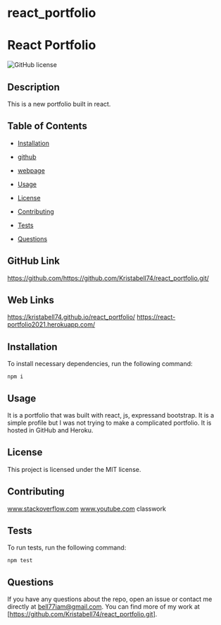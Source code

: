 # react_portfolio
# React Portfolio
![GitHub license](https://img.shields.io/badge/license-MIT-blue.svg)

## Description

This is a new portfolio built in react.

## Table of Contents 

* [Installation](#installation)

* [github](#github)

* [webpage](#webpage)

* [Usage](#usage)

* [License](#license)

* [Contributing](#contributing)

* [Tests](#tests)

* [Questions](#questions)

## GitHub Link 
https://github.com/https://github.com/Kristabell74/react_portfolio.git/

## Web Links 
https://kristabell74.github.io/react_portfolio/
https://react-portfolio2021.herokuapp.com/

## Installation

To install necessary dependencies, run the following command:

```
npm i 
```

## Usage

It is a portfolio that was built with react, js, expressand bootstrap. It is a simple profile but I was not trying to make a complicated portfolio. It is hosted in GitHub and Heroku.

## License

This project is licensed under the MIT license.
  
## Contributing

www.stackoverflow.com
www.youtube.com
classwork 


## Tests

To run tests, run the following command:

```
npm test
```

## Questions

If you have any questions about the repo, open an issue or contact me directly at bell77iam@gmail.com. You can find more of my work at [https://github.com/Kristabell74/react_portfolio.git].


